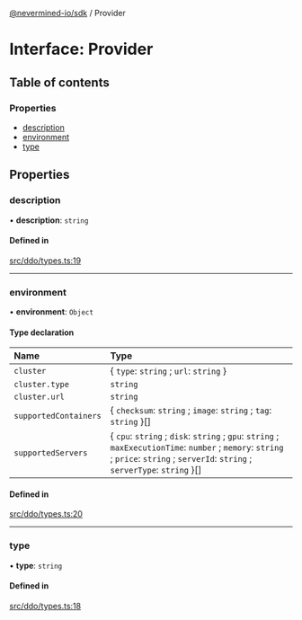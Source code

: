 [@nevermined-io/sdk](../code-reference.md) / Provider

# Interface: Provider

## Table of contents

### Properties

- [description](Provider.md#description)
- [environment](Provider.md#environment)
- [type](Provider.md#type)

## Properties

### description

• **description**: `string`

#### Defined in

[src/ddo/types.ts:19](https://github.com/nevermined-io/sdk-js/blob/bb26f8ab/src/ddo/types.ts#L19)

---

### environment

• **environment**: `Object`

#### Type declaration

| Name                  | Type                                                                                                                                                                               |
| :-------------------- | :--------------------------------------------------------------------------------------------------------------------------------------------------------------------------------- |
| `cluster`             | { `type`: `string` ; `url`: `string` }                                                                                                                                             |
| `cluster.type`        | `string`                                                                                                                                                                           |
| `cluster.url`         | `string`                                                                                                                                                                           |
| `supportedContainers` | { `checksum`: `string` ; `image`: `string` ; `tag`: `string` }[]                                                                                                                   |
| `supportedServers`    | { `cpu`: `string` ; `disk`: `string` ; `gpu`: `string` ; `maxExecutionTime`: `number` ; `memory`: `string` ; `price`: `string` ; `serverId`: `string` ; `serverType`: `string` }[] |

#### Defined in

[src/ddo/types.ts:20](https://github.com/nevermined-io/sdk-js/blob/bb26f8ab/src/ddo/types.ts#L20)

---

### type

• **type**: `string`

#### Defined in

[src/ddo/types.ts:18](https://github.com/nevermined-io/sdk-js/blob/bb26f8ab/src/ddo/types.ts#L18)
